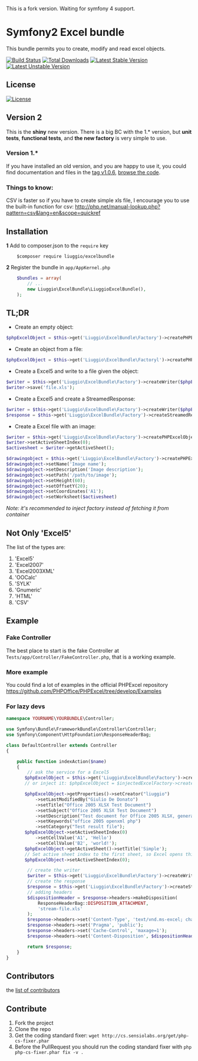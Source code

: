 This is a fork version. Waiting for symfony 4 support.

Symfony2 Excel bundle
============

This bundle permits you to create, modify and read excel objects.

[![Build Status](https://travis-ci.org/liuggio/ExcelBundle.png)](https://travis-ci.org/liuggio/ExcelBundle)
[![Total Downloads](https://poser.pugx.org/liuggio/ExcelBundle/downloads.png)](https://packagist.org/packages/liuggio/ExcelBundle)
[![Latest Stable Version](https://poser.pugx.org/liuggio/ExcelBundle/v/stable.png)](https://packagist.org/packages/liuggio/ExcelBundle)
[![Latest Unstable Version](https://poser.pugx.org/liuggio/ExcelBundle/v/unstable.png)](https://packagist.org/packages/liuggio/ExcelBundle)

## License

[![License](https://poser.pugx.org/liuggio/ExcelBundle/license.png)](LICENSE)


## Version 2

This is the **shiny** new version.
There is a big BC with the 1.* version, but **unit tests**, **functional tests**, and **the new factory** is very simple to use.

### Version 1.*

If you have installed an old version, and you are happy to use it, you could find documentation and files
in the [tag v1.0.6](https://github.com/liuggio/ExcelBundle/releases/tag/v1.0.6),
[browse the code](https://github.com/liuggio/ExcelBundle/tree/cf0ecbeea411d7c3bdc8abab14c3407afdf530c4).

### Things to know:

CSV is faster so if you have to create simple xls file,
I encourage you to use the built-in function for csv: http://php.net/manual-lookup.php?pattern=csv&lang=en&scope=quickref

## Installation

**1**  Add to composer.json to the `require` key

``` shell
    $composer require liuggio/excelbundle
``` 

**2** Register the bundle in ``app/AppKernel.php``

``` php
    $bundles = array(
        // ...
        new Liuggio\ExcelBundle\LiuggioExcelBundle(),
    );
```

## TL;DR

- Create an empty object:

``` php
$phpExcelObject = $this->get('Liuggio\ExcelBundle\Factory')->createPHPExcelObject();
```

- Create an object from a file:

``` php
$phpExcelObject = $this->get('Liuggio\ExcelBundle\Factoryl')->createPHPExcelObject('file.xls');
```

- Create a Excel5 and write to a file given the object:

```php
$writer = $this->get('Liuggio\ExcelBundle\Factory')->createWriter($phpExcelObject, 'Excel5');
$writer->save('file.xls');
```

- Create a Excel5 and create a StreamedResponse:

```php
$writer = $this->get('Liuggio\ExcelBundle\Factory')->createWriter($phpExcelObject, 'Excel5');
$response = $this->get('Liuggio\ExcelBundle\Factory')->createStreamedResponse($writer);
```

- Create a Excel file with an image:

```php
$writer = $this->get('Liuggio\ExcelBundle\Factory')->createPHPExcelObject();
$writer->setActiveSheetIndex(0);
$activesheet = $writer->getActiveSheet();

$drawingobject = $this->get('Liuggio\ExcelBundle\Factory')->createPHPExcelWorksheetDrawing();
$drawingobject->setName('Image name');
$drawingobject->setDescription('Image description');
$drawingobject->setPath('/path/to/image');
$drawingobject->setHeight(60);
$drawingobject->setOffsetY(20);
$drawingobject->setCoordinates('A1');
$drawingobject->setWorksheet($activesheet)
```

_Note: it's recommended to inject factory instead of fetching it from container_

## Not Only 'Excel5'

The list of the types are:

1.  'Excel5'
2.  'Excel2007'
3.  'Excel2003XML'
4.  'OOCalc'
5.  'SYLK'
6.  'Gnumeric'
7.  'HTML'
8.  'CSV'


## Example

### Fake Controller

The best place to start is the fake Controller at `Tests/app/Controller/FakeController.php`, that is a working example.

### More example

You could find a lot of examples in the official PHPExcel repository https://github.com/PHPOffice/PHPExcel/tree/develop/Examples

### For lazy devs

``` php
namespace YOURNAME\YOURBUNDLE\Controller;

use Symfony\Bundle\FrameworkBundle\Controller\Controller;
use Symfony\Component\HttpFoundation\ResponseHeaderBag;

class DefaultController extends Controller
{

    public function indexAction($name)
    {
        // ask the service for a Excel5
       $phpExcelObject = $this->get('Liuggio\ExcelBundle\Factory')->createPHPExcelObject();
       // or inject it: $phpExcelObject = $injectedExcelFactory->createPHPExcelObject();

       $phpExcelObject->getProperties()->setCreator("liuggio")
           ->setLastModifiedBy("Giulio De Donato")
           ->setTitle("Office 2005 XLSX Test Document")
           ->setSubject("Office 2005 XLSX Test Document")
           ->setDescription("Test document for Office 2005 XLSX, generated using PHP classes.")
           ->setKeywords("office 2005 openxml php")
           ->setCategory("Test result file");
       $phpExcelObject->setActiveSheetIndex(0)
           ->setCellValue('A1', 'Hello')
           ->setCellValue('B2', 'world!');
       $phpExcelObject->getActiveSheet()->setTitle('Simple');
       // Set active sheet index to the first sheet, so Excel opens this as the first sheet
       $phpExcelObject->setActiveSheetIndex(0);

        // create the writer
        $writer = $this->get('Liuggio\ExcelBundle\Factory')->createWriter($phpExcelObject, 'Excel5');
        // create the response
        $response = $this->get('Liuggio\ExcelBundle\Factory')->createStreamedResponse($writer);
        // adding headers
        $dispositionHeader = $response->headers->makeDisposition(
            ResponseHeaderBag::DISPOSITION_ATTACHMENT,
            'stream-file.xls'
        );
        $response->headers->set('Content-Type', 'text/vnd.ms-excel; charset=utf-8');
        $response->headers->set('Pragma', 'public');
        $response->headers->set('Cache-Control', 'maxage=1');
        $response->headers->set('Content-Disposition', $dispositionHeader);

        return $response;        
    }
}
```

## Contributors

the [list of contributors](https://github.com/liuggio/ExcelBundle/graphs/contributors)

## Contribute

1. Fork the project
1. Clone the repo
1. Get the coding standard fixer: `wget http://cs.sensiolabs.org/get/php-cs-fixer.phar`
1. Before the PullRequest you should run the coding standard fixer with `php php-cs-fixer.phar fix -v .`
